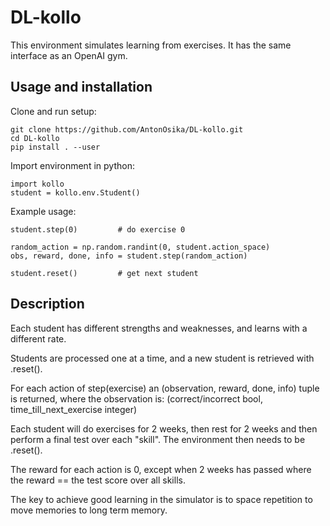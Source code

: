 # DL-kollo

This environment simulates learning from exercises. It has the same interface as an OpenAI gym.


## Usage and installation

Clone and run setup:

    git clone https://github.com/AntonOsika/DL-kollo.git
    cd DL-kollo
    pip install . --user


Import environment in python:

    import kollo
    student = kollo.env.Student()

Example usage:

    student.step(0)         # do exercise 0

    random_action = np.random.randint(0, student.action_space)
    obs, reward, done, info = student.step(random_action)

    student.reset()         # get next student

## Description


Each student has different strengths and weaknesses, and learns with a different rate.

Students are processed one at a time, and a new student is retrieved with .reset().

For each action of step(exercise) an (observation, reward, done, info) tuple is returned, where the observation is: (correct/incorrect bool, time_till_next_exercise integer)

Each student will do exercises for 2 weeks, then rest for 2 weeks and then perform a final test over each "skill".
The environment then needs to be .reset().

The reward for each action is 0, except when 2 weeks has passed where the reward == the test score over all skills.


The key to achieve good learning in the simulator is to space repetition to
move memories to long term memory.
